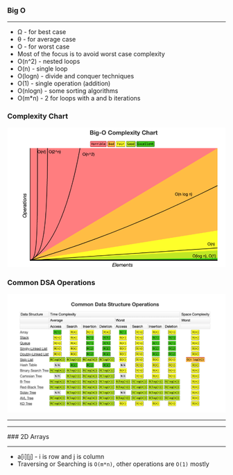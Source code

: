 ### Big O
<hr/>

* Ω - for best case
* θ - for average case
* O - for worst case
* Most of the focus is to avoid worst case complexity
* O(n^2) - nested loops
* O(n) - single loop
* O(logn) - divide and conquer techniques
* O(1) - single operation (addition)
* O(nlogn) - some sorting algorithms
* O(m*n) - 2 for loops with a and b iterations

### Complexity Chart
![complexity](./src/DSA_ComplexityChart.png)

### Common DSA Operations
![DSA](./src/CommonDSOperations.png)

<hr/>
<hr/>
### 2D Arrays
<hr/>

* a[i][j] - i is row and j is column
*  Traversing or Searching is `O(m*n)`, other operations are `O(1)` mostly


